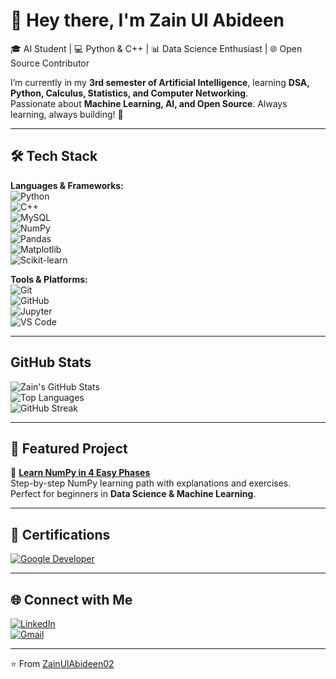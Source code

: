 # 👋 Hey there, I'm Zain Ul Abideen  

🎓 AI Student | 💻 Python & C++ | 📊 Data Science Enthusiast | 🌐 Open Source Contributor  

I’m currently in my **3rd semester of Artificial Intelligence**, learning **DSA, Python, Calculus, Statistics, and Computer Networking**.  
Passionate about **Machine Learning, AI, and Open Source**. Always learning, always building! 🚀  

---

## 🛠️ Tech Stack  

**Languages & Frameworks:**  
![Python](https://img.shields.io/badge/Python-3776AB?style=for-the-badge&logo=python&logoColor=white)  
![C++](https://img.shields.io/badge/C++-00599C?style=for-the-badge&logo=cplusplus&logoColor=white)  
![MySQL](https://img.shields.io/badge/MySQL-4479A1?style=for-the-badge&logo=mysql&logoColor=white)  
![NumPy](https://img.shields.io/badge/NumPy-013243?style=for-the-badge&logo=numpy&logoColor=white)  
![Pandas](https://img.shields.io/badge/Pandas-150458?style=for-the-badge&logo=pandas&logoColor=white)  
![Matplotlib](https://img.shields.io/badge/Matplotlib-005C5C?style=for-the-badge&logo=plotly&logoColor=white)  
![Scikit-learn](https://img.shields.io/badge/Scikit--Learn-F7931E?style=for-the-badge&logo=scikitlearn&logoColor=white)  

**Tools & Platforms:**  
![Git](https://img.shields.io/badge/Git-F05032?style=for-the-badge&logo=git&logoColor=white)  
![GitHub](https://img.shields.io/badge/GitHub-181717?style=for-the-badge&logo=github&logoColor=white)  
![Jupyter](https://img.shields.io/badge/Jupyter-F37626?style=for-the-badge&logo=jupyter&logoColor=white)  
![VS Code](https://img.shields.io/badge/VS%20Code-007ACC?style=for-the-badge&logo=visual-studio-code&logoColor=white)  

---

##  GitHub Stats  

![Zain's GitHub Stats](https://github-readme-stats.vercel.app/api?username=ZainUlAbideen02&show_icons=true&theme=tokyonight)  
![Top Languages](https://github-readme-stats.vercel.app/api/top-langs/?username=ZainUlAbideen02&layout=compact&theme=tokyonight)  
![GitHub Streak](https://github-readme-streak-stats.herokuapp.com/?user=ZainUlAbideen02&theme=tokyonight)


---

## 🚀 Featured Project  

📌 [**Learn NumPy in 4 Easy Phases**](https://github.com/ZainUlAbideen02/Learn-Numpy-in-4-Easy-Phases)  
Step-by-step NumPy learning path with explanations and exercises.  
Perfect for beginners in **Data Science & Machine Learning**.  

---

## 📜 Certifications  

[![Google Developer](https://img.shields.io/badge/Google%20Developer-34A853?style=for-the-badge&logo=google&logoColor=white)](https://developers.google.com/profile/u/111601665790333260906)  

---

## 🌐 Connect with Me  

[![LinkedIn](https://img.shields.io/badge/LinkedIn-0077B5?style=for-the-badge&logo=linkedin&logoColor=white)](https://www.linkedin.com/in/muhammad-zain-ul-abideen-b801bb36b)  
[![Gmail](https://img.shields.io/badge/Gmail-EA4335?style=for-the-badge&logo=gmail&logoColor=white)](mailto:241475@students.au.edu.pk)  

---

⭐️ From [ZainUlAbideen02](https://github.com/ZainUlAbideen02)  
